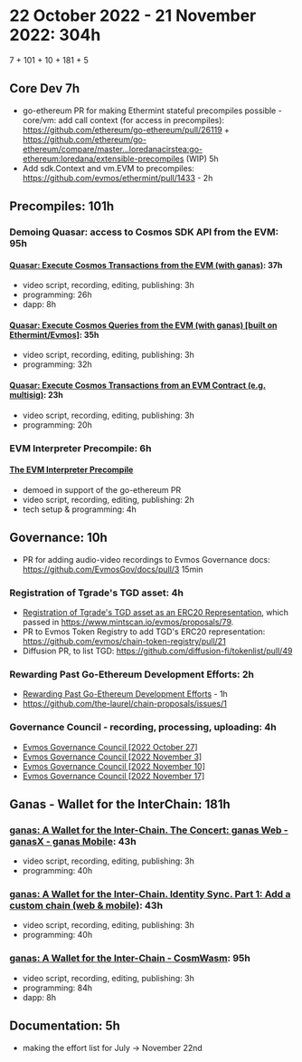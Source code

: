 # 22 October 2022 - 21 November 2022: 304h

7 + 101 + 10 + 181 + 5

## Core Dev 7h

- go-ethereum PR for making Ethermint stateful precompiles possible - core/vm: add call context (for access in precompiles): https://github.com/ethereum/go-ethereum/pull/26119 + https://github.com/ethereum/go-ethereum/compare/master...loredanacirstea:go-ethereum:loredana/extensible-precompiles (WIP) 5h 
- Add sdk.Context and vm.EVM to precompiles: https://github.com/evmos/ethermint/pull/1433 - 2h

## Precompiles: 101h

### Demoing Quasar: access to Cosmos SDK API from the EVM: 95h

#### [Quasar: Execute Cosmos Transactions from the EVM (with ganas)](https://www.youtube.com/watch?v=mMbZCM1TxKs): 37h

- video script, recording, editing, publishing: 3h
- programming: 26h
- dapp: 8h

#### [Quasar: Execute Cosmos Queries from the EVM (with ganas) [built on Ethermint/Evmos]](https://www.youtube.com/watch?v=bo-L8gMdJJo): 35h

- video script, recording, editing, publishing: 3h
- programming: 32h

#### [Quasar: Execute Cosmos Transactions from an EVM Contract (e.g. multisig)](https://www.youtube.com/watch?v=k8oImUjMpHk): 23h

- video script, recording, editing, publishing: 3h
- programming: 20h

### EVM Interpreter Precompile: 6h

#### [The EVM Interpreter Precompile](https://youtu.be/WX-i5qyJpMk) 

- demoed in support of the go-ethereum PR
- video script, recording, editing, publishing: 2h
- tech setup & programming: 4h

## Governance: 10h

- PR for adding audio-video recordings to Evmos Governance docs: https://github.com/EvmosGov/docs/pull/3 15min

### Registration of Tgrade's TGD asset: 4h

- [Registration of Tgrade's TGD asset as an ERC20 Representation](https://commonwealth.im/evmos/discussion/7602-registration-of-tgrades-tgd-asset-as-an-erc20-representation), which passed in https://www.mintscan.io/evmos/proposals/79.
- PR to Evmos Token Registry to add TGD's ERC20 representation: https://github.com/evmos/chain-token-registry/pull/21
- Diffusion PR, to list TGD: https://github.com/diffusion-fi/tokenlist/pull/49

### Rewarding Past Go-Ethereum Development Efforts: 2h

- [Rewarding Past Go-Ethereum Development Efforts](https://commonwealth.im/evmos/discussion/7744-rewarding-past-goethereum-development-efforts) - 1h
- https://github.com/the-laurel/chain-proposals/issues/1

### Governance Council - recording, processing, uploading: 4h

- [Evmos Governance Council [2022 October 27]](https://www.youtube.com/watch?v=0U9lz3W1HWY&list=PLp0ixIYfMNSg0ESbRDMTiT_jXcu5-Xnx3&index=4)
- [Evmos Governance Council [2022 November 3]](https://www.youtube.com/watch?v=ove4-dhSAr0&list=PLp0ixIYfMNSg0ESbRDMTiT_jXcu5-Xnx3&index=3)
- [Evmos Governance Council [2022 November 10]](https://www.youtube.com/watch?v=Kh3Hp9R0jo8&list=PLp0ixIYfMNSg0ESbRDMTiT_jXcu5-Xnx3&index=2)
- [Evmos Governance Council [2022 November 17]](https://www.youtube.com/watch?v=1hug91Nuttw&list=PLp0ixIYfMNSg0ESbRDMTiT_jXcu5-Xnx3&index=1)

## Ganas - Wallet for the InterChain: 181h

### [ganas: A Wallet for the Inter-Chain. The Concert: ganas Web - ganasX - ganas Mobile](https://youtu.be/C1xzweKfPuw): 43h

- video script, recording, editing, publishing: 3h
- programming: 40h

### [ganas: A Wallet for the Inter-Chain. Identity Sync. Part 1: Add a custom chain (web & mobile)](https://youtu.be/PcGgb7S-ZMg): 43h

- video script, recording, editing, publishing: 3h
- programming: 40h

### [ganas: A Wallet for the Inter-Chain - CosmWasm](https://youtu.be/a8uubl-UelQ): 95h

- video script, recording, editing, publishing: 3h
- programming: 84h
- dapp: 8h

## Documentation: 5h

- making the effort list for July -> November 22nd
